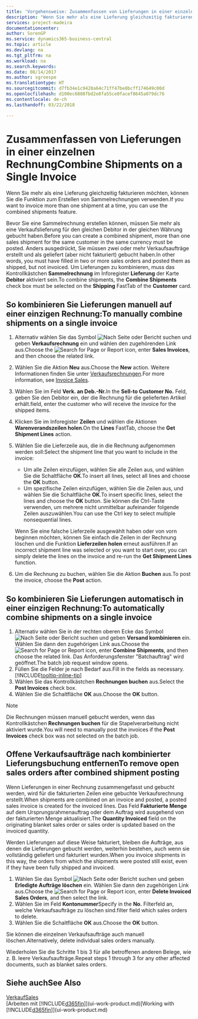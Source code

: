 ```yaml
---
title: 'Vorgehensweise: Zusammenfassen von Lieferungen in einer einzelnen Rechnung | Microsoft Docs'
description: "Wenn Sie mehr als eine Lieferung gleichzeitig fakturieren möchten, können Sie die Funktion zum Erstellen von Sammelrechnungen verwenden."
services: project-madeira
documentationcenter: 
author: SorenGP
ms.service: dynamics365-business-central
ms.topic: article
ms.devlang: na
ms.tgt_pltfrm: na
ms.workload: na
ms.search.keywords: 
ms.date: 08/14/2017
ms.author: sgroespe
ms.translationtype: HT
ms.sourcegitcommit: d7fb34e1c9428a64c71ff47be8bcff174649c00d
ms.openlocfilehash: d100ec6888fbd2e8fa55ce0facef8645a079dc76
ms.contentlocale: de-ch
ms.lasthandoff: 03/22/2018

---
```

# <a name="combine-shipments-on-a-single-invoice"></a><span data-ttu-id="a5cce-103">Zusammenfassen von Lieferungen in einer einzelnen Rechnung</span><span class="sxs-lookup"><span data-stu-id="a5cce-103">Combine Shipments on a Single Invoice</span></span>
<span data-ttu-id="a5cce-104">Wenn Sie mehr als eine Lieferung gleichzeitig fakturieren möchten, können Sie die Funktion zum Erstellen von Sammelrechnungen verwenden.</span><span class="sxs-lookup"><span data-stu-id="a5cce-104">If you want to invoice more than one shipment at a time, you can use the combined shipments feature.</span></span>  

 <span data-ttu-id="a5cce-105">Bevor Sie eine Sammelrechnung erstellen können, müssen Sie mehr als eine Verkaufslieferung für den gleichen Debitor in der gleichen Währung gebucht haben.</span><span class="sxs-lookup"><span data-stu-id="a5cce-105">Before you can create a combined shipment, more than one sales shipment for the same customer in the same currency must be posted.</span></span> <span data-ttu-id="a5cce-106">Anders ausgedrückt, Sie müssen zwei oder mehr Verkaufsaufträge erstellt und als geliefert (aber nicht fakturiert) gebucht haben.</span><span class="sxs-lookup"><span data-stu-id="a5cce-106">In other words, you must have filled in two or more sales orders and posted them as shipped, but not invoiced.</span></span> <span data-ttu-id="a5cce-107">Um Lieferungen zu kombinieren, muss das Kontrollkästchen **Sammelrechnung** im Inforegister **Lieferung** der Karte **Debitor** aktiviert sein.</span><span class="sxs-lookup"><span data-stu-id="a5cce-107">To combine shipments, the **Combine Shipments** check box must be selected on the **Shipping** FastTab of the **Customer** card.</span></span>  

## <a name="to-manually-combine-shipments-on-a-single-invoice"></a><span data-ttu-id="a5cce-108">So kombinieren Sie Lieferungen manuell auf einer einzigen Rechnung:</span><span class="sxs-lookup"><span data-stu-id="a5cce-108">To manually combine shipments on a single invoice</span></span>  
1. <span data-ttu-id="a5cce-109">Alternativ wählen Sie das Symbol ![Nach Seite oder Bericht suchen](media/ui-search/search_small.png "Nach Seite oder Bericht suchen") und geben **Verkaufsrechnung** ein und wählen den zugehörenden Link aus.</span><span class="sxs-lookup"><span data-stu-id="a5cce-109">Choose the ![Search for Page or Report](media/ui-search/search_small.png "Search for Page or Report icon") icon, enter **Sales Invoices**, and then choose the related link.</span></span>  
2. <span data-ttu-id="a5cce-110">Wählen Sie die Aktion **Neu** aus.</span><span class="sxs-lookup"><span data-stu-id="a5cce-110">Choose the **New** action.</span></span> <span data-ttu-id="a5cce-111">Weitere Informationen finden Sie unter [Verkaufsrechnungen](sales-how-invoice-sales.md).</span><span class="sxs-lookup"><span data-stu-id="a5cce-111">For more information, see [Invoice Sales](sales-how-invoice-sales.md).</span></span>
3. <span data-ttu-id="a5cce-112">Wählen Sie im Feld **Verk. an Deb.-Nr.**</span><span class="sxs-lookup"><span data-stu-id="a5cce-112">In the **Sell-to Customer No.**</span></span> <span data-ttu-id="a5cce-113">Feld, geben Sie den Debitor ein, der die Rechnung für die gelieferten Artikel erhält.</span><span class="sxs-lookup"><span data-stu-id="a5cce-113">field, enter the customer who will receive the invoice for the shipped items.</span></span>  
4. <span data-ttu-id="a5cce-114">Klicken Sie im Inforegister **Zeilen** und wählen die  Aktionen **Warenverandszeilen holen**.</span><span class="sxs-lookup"><span data-stu-id="a5cce-114">On the **Lines** FastTab, choose the **Get Shipment Lines** action.</span></span>  
5. <span data-ttu-id="a5cce-115">Wählen Sie die Lieferzeile aus, die in die Rechnung aufgenommen werden soll:</span><span class="sxs-lookup"><span data-stu-id="a5cce-115">Select the shipment line that you want to include in the invoice:</span></span>  

    - <span data-ttu-id="a5cce-116">Um alle Zeilen einzufügen, wählen Sie alle Zeilen aus, und wählen Sie die Schaltfläche **OK**.</span><span class="sxs-lookup"><span data-stu-id="a5cce-116">To insert all lines, select all lines and choose the **OK** button.</span></span>  
    - <span data-ttu-id="a5cce-117">Um spezifische Zeilen einzufügen, wählen Sie die Zeilen aus, und wählen Sie die Schaltfläche **OK**.</span><span class="sxs-lookup"><span data-stu-id="a5cce-117">To insert specific lines, select the lines and choose the **OK** button.</span></span> <span data-ttu-id="a5cce-118">Sie können die Ctrl-Taste verwenden, um mehrere nicht unmittelbar aufeinander folgende Zeilen auszuwählen.</span><span class="sxs-lookup"><span data-stu-id="a5cce-118">You can use the Ctrl key to select multiple nonsequential lines.</span></span>  

    <span data-ttu-id="a5cce-119">Wenn Sie eine falsche Lieferzeile ausgewählt haben oder von vorn beginnen möchten, können Sie einfach die Zeilen in der Rechnung löschen und die Funktion **Lieferzeilen holen** erneut ausführen.</span><span class="sxs-lookup"><span data-stu-id="a5cce-119">If an incorrect shipment line was selected or you want to start over, you can simply delete the lines on the invoice and re-run the **Get Shipment Lines** function.</span></span>  
7. <span data-ttu-id="a5cce-120">Um die Rechnung zu buchen, wählen Sie die Aktion **Buchen** aus.</span><span class="sxs-lookup"><span data-stu-id="a5cce-120">To post the invoice, choose the **Post** action.</span></span>  

## <a name="to-automatically-combine-shipments-on-a-single-invoice"></a><span data-ttu-id="a5cce-121">So kombinieren Sie Lieferungen automatisch in einer einzigen Rechnung:</span><span class="sxs-lookup"><span data-stu-id="a5cce-121">To automatically combine shipments on a single invoice</span></span>  
1. <span data-ttu-id="a5cce-122">Alternativ wählen Sie in der rechten oberen Ecke das Symbol ![Nach Seite oder Bericht suchen](media/ui-search/search_small.png "Nach Seite oder Bericht suchen") und geben **Versand kombinieren** ein. Wählen Sie dann den zugehörigen Link aus.</span><span class="sxs-lookup"><span data-stu-id="a5cce-122">Choose the ![Search for Page or Report](media/ui-search/search_small.png "Search for Page or Report icon") icon, enter **Combine Shipments**, and then choose the related link.</span></span> <span data-ttu-id="a5cce-123">Das Anforderungsfenster "Batchauftrag" wird geöffnet.</span><span class="sxs-lookup"><span data-stu-id="a5cce-123">The batch job request window opens.</span></span>  
2. <span data-ttu-id="a5cce-124">Füllen Sie die Felder je nach Bedarf aus.</span><span class="sxs-lookup"><span data-stu-id="a5cce-124">Fill in the fields as necessary.</span></span> [!INCLUDE[tooltip-inline-tip](includes/tooltip-inline-tip_md.md)]
3. <span data-ttu-id="a5cce-125">Wählen Sie das Kontrollkästchen **Rechnungen buchen** aus.</span><span class="sxs-lookup"><span data-stu-id="a5cce-125">Select the **Post Invoices** check box.</span></span>  
4.  <span data-ttu-id="a5cce-126">Wählen Sie die Schaltfläche **OK** aus.</span><span class="sxs-lookup"><span data-stu-id="a5cce-126">Choose the **OK** button.</span></span>  

> [!NOTE]  
>  <span data-ttu-id="a5cce-127">Die Rechnungen müssen manuell gebucht werden, wenn das Kontrollkästchen **Rechnungen buchen** für die Stapelverarbeitung nicht aktiviert wurde.</span><span class="sxs-lookup"><span data-stu-id="a5cce-127">You will need to manually post the invoices if the **Post Invoices** check box was not selected on the batch job.</span></span>  

## <a name="to-remove-open-sales-orders-after-combined-shipment-posting"></a><span data-ttu-id="a5cce-128">Offene Verkaufsaufträge nach kombinierter Lieferungsbuchung entfernen</span><span class="sxs-lookup"><span data-stu-id="a5cce-128">To remove open sales orders after combined shipment posting</span></span> 
<span data-ttu-id="a5cce-129">Wenn Lieferungen in einer Rechnung zusammengefasst und gebucht werden, wird für die fakturierten Zeilen eine gebuchte Verkaufsrechnung erstellt.</span><span class="sxs-lookup"><span data-stu-id="a5cce-129">When shipments are combined on an invoice and posted, a posted sales invoice is created for the invoiced lines.</span></span> <span data-ttu-id="a5cce-130">Das Feld **Fakturierte Menge** auf dem Ursprungsrahmenauftrag oder dem Auftrag wird ausgehend von der fakturierten Menge aktualisiert.</span><span class="sxs-lookup"><span data-stu-id="a5cce-130">The **Quantity Invoiced** field on the originating blanket sales order or sales order is updated based on the invoiced quantity.</span></span>  

<span data-ttu-id="a5cce-131">Werden Lieferungen auf diese Weise fakturiert, bleiben die Aufträge, aus denen die Lieferungen gebucht werden, weiterhin bestehen, auch wenn sie vollständig geliefert und fakturiert wurden.</span><span class="sxs-lookup"><span data-stu-id="a5cce-131">When you invoice shipments in this way, the orders from which the shipments were posted still exist, even if they have been fully shipped and invoiced.</span></span>   

1. <span data-ttu-id="a5cce-132">Wählen Sie das Symbol ![Nach Seite oder Bericht suchen](media/ui-search/search_small.png "Nach Seite oder Bericht suchen") und geben **Erledigte Aufträge löschen** ein. Wählen Sie dann den zugehörigen Link aus.</span><span class="sxs-lookup"><span data-stu-id="a5cce-132">Choose the ![Search for Page or Report](media/ui-search/search_small.png "Search for Page or Report icon") icon, enter **Delete Invoiced Sales Orders**, and then select the link.</span></span>  
2. <span data-ttu-id="a5cce-133">Wählen Sie im Feld **Kontonummer**</span><span class="sxs-lookup"><span data-stu-id="a5cce-133">Specify in the **No.**</span></span> <span data-ttu-id="a5cce-134">Filterfeld an, welche Verkaufsaufträge zu löschen sind.</span><span class="sxs-lookup"><span data-stu-id="a5cce-134">filter field which sales orders to delete.</span></span>  
3. <span data-ttu-id="a5cce-135">Wählen Sie die Schaltfläche **OK** aus.</span><span class="sxs-lookup"><span data-stu-id="a5cce-135">Choose the **OK** button.</span></span>  

<span data-ttu-id="a5cce-136">Sie können die einzelnen Verkaufsaufträge auch manuell löschen.</span><span class="sxs-lookup"><span data-stu-id="a5cce-136">Alternatively, delete individual sales orders manually.</span></span>  

<span data-ttu-id="a5cce-137">Wiederholen Sie die Schritte 1 bis 3 für alle betroffenen anderen Belege, wie z. B. leere Verkaufsaufträge.</span><span class="sxs-lookup"><span data-stu-id="a5cce-137">Repeat steps 1 through 3 for any other affected documents, such as blanket sales orders.</span></span>

## <a name="see-also"></a><span data-ttu-id="a5cce-138">Siehe auch</span><span class="sxs-lookup"><span data-stu-id="a5cce-138">See Also</span></span>  
[<span data-ttu-id="a5cce-139">Verkauf</span><span class="sxs-lookup"><span data-stu-id="a5cce-139">Sales</span></span>](sales-manage-sales.md)  
<span data-ttu-id="a5cce-140">[Arbeiten mit [!INCLUDE[d365fin](includes/d365fin_md.md)]](ui-work-product.md)</span><span class="sxs-lookup"><span data-stu-id="a5cce-140">[Working with [!INCLUDE[d365fin](includes/d365fin_md.md)]](ui-work-product.md)</span></span>

